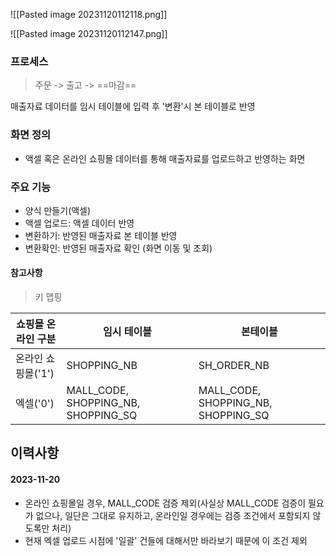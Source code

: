 
![[Pasted image 20231120112118.png]]

![[Pasted image 20231120112147.png]]


### 프로세스

>  주문 -> 출고 -> ==마감==

매출자료 데이터를 임시 테이블에 입력 후 '변환'시 본 테이블로 반영 

### 화면 정의 

- 액셀 혹은 온라인 쇼핑몰 데이터를 통해 매출자료를 업로드하고 반영하는 화면

### 주요 기능

- 양식 만들기(액셀)
- 액셀 업로드: 액셀 데이터 반영
- 변환하기: 반영된 매출자료 본 테이블 반영 
- 변환확인: 반영된 매출자료 확인 (화면 이동 및 조회)

#### 참고사항 

> 키 맵핑 

| 쇼핑몰 온라인 구분 | 임시 테이블                         | 본테이블                            |
| ------------------ | ----------------------------------- | ----------------------------------- |
| 온라인 쇼핑몰('1') | SHOPPING_NB                         | SH_ORDER_NB                         |
| 엑셀('0')          | MALL_CODE, SHOPPING_NB, SHOPPING_SQ | MALL_CODE, SHOPPING_NB, SHOPPING_SQ |


## 이력사항

#### 2023-11-20

- 온라인 쇼핑몰일 경우, MALL_CODE 검증 제외(사실상 MALL_CODE 검증이 필요가 없으나, 일단은 그대로 유지하고, 온라인일 경우에는 검증 조건에서 포함되지 않도록만 처리)
- 현재 엑셀 업로드 시점에 '일괄' 건들에 대해서만 바라보기 때문에 이 조건 제외 

 